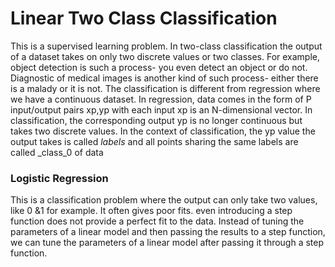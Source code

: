 # Linear Two Class Classification
This is a supervised learning problem. In two-class classification the output of a dataset takes on only two discrete values or two classes. For example, object detection is such a process- you even detect an object or do not. Diagnostic of medical images is another kind of such process- either there is a malady or it is not.
The classification is different from regression where we have a continuous dataset. In regression, data comes in the form of P input/output pairs xp,yp  with each input xp is an N-dimensional vector. In classification, the corresponding output yp is no longer continuous but takes two discrete values. In the context of classification, the yp value the output takes is called _labels_ and all points sharing the same labels are called _class_0 of data

### Logistic Regression
This is a classification problem where the output can only take two values, like 0 &1 for example. It often gives poor fits. even introducing a step function does not provide a perfect fit to the data. Instead of tuning the parameters of a linear model and then passing the results to a step function, we can tune the parameters of a linear model after passing it through a step function.


